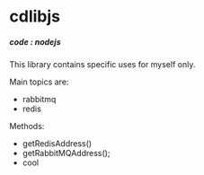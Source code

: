 # cdlibjs
##### code : nodejs

This library contains specific uses for myself only. 

Main topics are:
* rabbitmq
* redis

Methods:

* getRedisAddress()
* getRabbitMQAddress();
* cool

